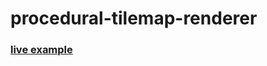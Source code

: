 procedural-tilemap-renderer
===========================

### [live example](https://tilemap-olivierrr.c9.io/index.html)
